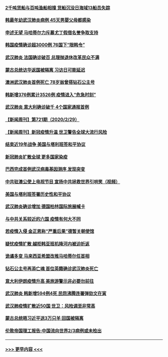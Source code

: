 #### [2千吨货船与百吨渔船相撞 货船沉没日海域13船员失踪](../pages/prog202/a102789137.md?t=03011502) 
#### [韩最年幼武汉肺炎病例 45天男婴父母都感染](../pages/prog202/a102789132.md?t=03011502) 
#### [申述无望 马哈蒂尔力斥慕尤丁假借名誉争取支持](../pages/prog202/a102789089.md?t=03011502) 
#### [韩国疫情确诊超3000例 76国下“限韩令”](../pages/prog202/a102789071.md?t=03011502) 
#### [武汉肺炎 法国确诊破百 总理抛退休改革民众不满](../pages/prog202/a102789066.md?t=03011502) 
#### [蒙古总统访华返国被隔离 习访日可能延迟](../pages/prog202/a102789038.md?t=03011502) 
#### [澳洲武汉肺炎首例死亡 78岁翁曾搭钻石公主号](../pages/prog202/a102789059.md?t=03011502) 
#### [韩新增376例累计3526例 疫情进入“危急时刻”](../pages/prog202/a102789048.md?t=03011502) 
#### [武汉肺炎 意大利确诊破千 4个国家通报首例](../pages/prog202/a102789033.md?t=03011502) 
#### [【新闻周刊】第721期（2020/2/29）](../pages/prog202/a102788990.md?t=03011502) 
#### [【新闻周刊】新冠疫情升温 世卫警告全球大流行风险](../pages/prog202/a102788932.md?t=03011502) 
#### [结束近19年战争 美国与塔利班签和平协议](../pages/prog202/a102788909.md?t=03011502) 
#### [新冠肺炎扩散全球  更多国家染疫](../pages/prog202/a102788762.md?t=03011502) 
#### [巴西完成首例武汉病毒基因测序 发现突变](../pages/prog202/a102788794.md?t=03011502) 
#### [中共驻澳公使上电视节目 宣扬中共拯救世界引哄笑（视频）](../pages/prog202/a102788143.md?t=03011502) 
#### [美国与塔利班签署历史性和平协议](../pages/prog202/a102788697.md?t=03011502) 
#### [武汉肺炎确诊增加 德国柏林国际旅展喊卡](../pages/prog202/a102788529.md?t=03011502) 
#### [与中共关系较近的六国 疫情有何大不同](../pages/prog202/a102788521.md?t=03011502) 
#### [若疫情入侵 金正恩称“严重后果”德暂关朝使馆](../pages/prog202/a102788512.md?t=03011502) 
#### [疑忧疫情扩散 越拒韩亚班机降河内被迫折返](../pages/prog202/a102788502.md?t=03011502) 
#### [诡谲多变 马来西亚希盟改推马哈蒂尔任首相](../pages/prog202/a102788477.md?t=03011502) 
#### [钻石公主号再添亡魂 首位英籍确诊武汉肺炎死亡](../pages/prog202/a102788362.md?t=03011502) 
#### [意大利伊朗疫情升高 美旅游警示非必要勿前往](../pages/prog202/a102788341.md?t=03011502) 
#### [武汉肺炎 韩新增594例4死 民怨沸腾连署弹劾文在寅](../pages/prog202/a102788308.md?t=03011502) 
#### [武汉肺疫情扩散近50国 世卫：风险调至非常高](../pages/prog202/a102788300.md?t=03011502) 
#### [蒙古总统晤习近平送3万只羊 回国被隔离](../pages/prog202/a102788275.md?t=03011502) 
#### [伦敦帝国理工报告:中国流向世界2/3病例或未检出](../pages/prog202/a102788174.md?t=03011502) 

----
#### [ >>> 更早内容 <<< ](../indexes/prog202-earlier.md)
